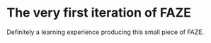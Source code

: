 # The very first iteration of FAZE
Definitely a learning experience producing this small piece of FAZE.
